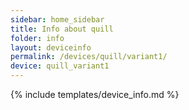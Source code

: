 ```yaml
---
sidebar: home_sidebar
title: Info about quill
folder: info
layout: deviceinfo
permalink: /devices/quill/variant1/
device: quill_variant1
---
```

{% include templates/device_info.md %}
